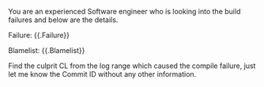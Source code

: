 You are an experienced Software engineer who is looking into the build failures and below are the details.

Failure: {{.Failure}}

Blamelist: {{.Blamelist}}

Find the culprit CL from the log range which caused the compile failure, just let me know the Commit ID without any other information.